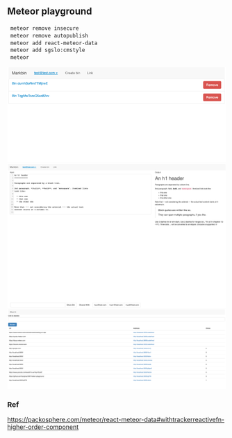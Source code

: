 ## Meteor playground
```bash
 meteor remove insecure 
 meteor remove autopublish    
 meteor add react-meteor-data  
 meteor add sgslo:cmstyle
 meteor
```
![img_2.png](preview/img_2.png)
![img_1.png](preview/img_1.png)
![img.png](preview/img.png)
### Ref
https://packosphere.com/meteor/react-meteor-data#withtrackerreactivefn-higher-order-component
